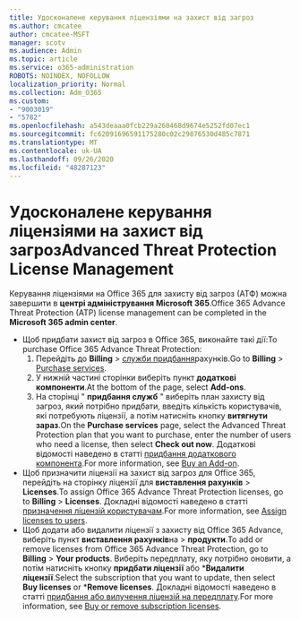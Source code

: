 ```yaml
---
title: Удосконалене керування ліцензіями на захист від загроз
ms.author: cmcatee
author: cmcatee-MSFT
manager: scotv
ms.audience: Admin
ms.topic: article
ms.service: o365-administration
ROBOTS: NOINDEX, NOFOLLOW
localization_priority: Normal
ms.collection: Adm_O365
ms.custom:
- "9003019"
- "5782"
ms.openlocfilehash: a543deaaa0fcb229a260468d9674e5252fd07ec1
ms.sourcegitcommit: fc62091696591175280c02c29876530d485c7871
ms.translationtype: MT
ms.contentlocale: uk-UA
ms.lasthandoff: 09/26/2020
ms.locfileid: "48287123"
---
```

# <a name="advanced-threat-protection-license-management"></a><span data-ttu-id="fc38a-102">Удосконалене керування ліцензіями на захист від загроз</span><span class="sxs-lookup"><span data-stu-id="fc38a-102">Advanced Threat Protection License Management</span></span>

<span data-ttu-id="fc38a-103">Керування ліцензіями на Office 365 для захисту від загроз (АТФ) можна завершити в  **центрі адміністрування Microsoft 365**.</span><span class="sxs-lookup"><span data-stu-id="fc38a-103">Office 365 Advance Threat Protection (ATP) license management can be completed in the  **Microsoft 365 admin center**.</span></span>

- <span data-ttu-id="fc38a-104">Щоб придбати захист від загроз в Office 365, виконайте такі дії:</span><span class="sxs-lookup"><span data-stu-id="fc38a-104">To purchase Office 365 Advance Threat Protection:</span></span>
    1. <span data-ttu-id="fc38a-105">Перейдіть до **Billing**  >  [служби придбання](https://go.microsoft.com/fwlink/p/?linkid=868433)рахунків.</span><span class="sxs-lookup"><span data-stu-id="fc38a-105">Go to **Billing** > [Purchase services](https://go.microsoft.com/fwlink/p/?linkid=868433).</span></span>
    2. <span data-ttu-id="fc38a-106">У нижній частині сторінки виберіть пункт **додаткові компоненти**.</span><span class="sxs-lookup"><span data-stu-id="fc38a-106">At the bottom of the page, select **Add-ons**.</span></span>
    3. <span data-ttu-id="fc38a-107">На сторінці " **придбання служб** " виберіть план захисту від загроз, який потрібно придбати, введіть кількість користувачів, які потребують ліцензії, а потім натисніть кнопку **витягнути зараз**.</span><span class="sxs-lookup"><span data-stu-id="fc38a-107">On the **Purchase services** page, select the Advanced Threat Protection plan that you want to purchase, enter the number of users who need a license, then select **Check out now**.</span></span> <span data-ttu-id="fc38a-108">Додаткові відомості наведено в статті [придбання додаткового компонента](https://docs.microsoft.com/microsoft-365/commerce/buy-or-edit-an-add-on).</span><span class="sxs-lookup"><span data-stu-id="fc38a-108">For more information, see [Buy an Add-on](https://docs.microsoft.com/microsoft-365/commerce/buy-or-edit-an-add-on).</span></span>
- <span data-ttu-id="fc38a-109">Щоб призначити ліцензії на захист від загроз для Office 365, перейдіть на сторінку ліцензії для **виставлення рахунків**  >  **Licenses**.</span><span class="sxs-lookup"><span data-stu-id="fc38a-109">To assign Office 365 Advance Threat Protection licenses, go to **Billing** > **Licenses**.</span></span> <span data-ttu-id="fc38a-110">Докладні відомості наведено в статті [призначення ліцензій користувачам](https://docs.microsoft.com/microsoft-365/admin/manage/assign-licenses-to-users).</span><span class="sxs-lookup"><span data-stu-id="fc38a-110">For more information, see [Assign licenses to users](https://docs.microsoft.com/microsoft-365/admin/manage/assign-licenses-to-users).</span></span>
- <span data-ttu-id="fc38a-111">Щоб додати або видалити ліцензії з захисту від Office 365 Advance, виберіть пункт **виставлення рахунків**на  >  **продукти**.</span><span class="sxs-lookup"><span data-stu-id="fc38a-111">To add or remove licenses from Office 365 Advance Threat Protection, go to **Billing** > **Your products**.</span></span> <span data-ttu-id="fc38a-112">Виберіть передплату, яку потрібно оновити, а потім натисніть кнопку **придбати ліцензії** або \***Видалити ліцензії**.</span><span class="sxs-lookup"><span data-stu-id="fc38a-112">Select the subscription that you want to update, then select **Buy licenses** or \***Remove licenses**.</span></span> <span data-ttu-id="fc38a-113">Докладні відомості наведено в статті [придбання або вилучення ліцензій на передплату](https://docs.microsoft.com/microsoft-365/commerce/licenses/buy-licenses).</span><span class="sxs-lookup"><span data-stu-id="fc38a-113">For more information, see [Buy or remove subscription licenses](https://docs.microsoft.com/microsoft-365/commerce/licenses/buy-licenses).</span></span>